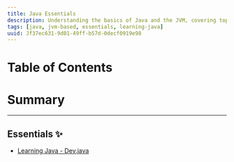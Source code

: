 ```yaml
---
title: Java Essentials
description: Understanding the basics of Java and the JVM, covering topics such as syntax, data types, and control flow.
tags: [java, jvm-based, essentials, learning-java]
uuid: Jf37ec631-9d01-49ff-b57d-0decf0919e98
---
```


# Table of Contents

# Summary

---

## Essentials ✨
- [Learning Java - Dev.java](https://dev.java/learn/)